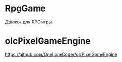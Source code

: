 # RpgGame
Движок для RPG игры.

# olcPixelGameEngine
https://github.com/OneLoneCoder/olcPixelGameEngine
